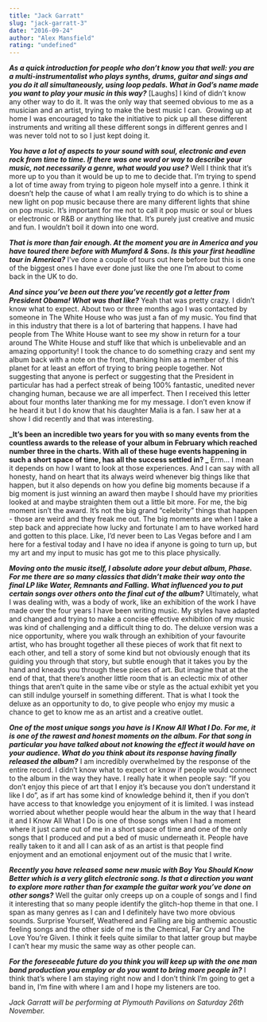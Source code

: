 ```yaml
---
title: "Jack Garratt"
slug: "jack-garratt-3"
date: "2016-09-24"
author: "Alex Mansfield"
rating: "undefined"
---
```


_**As a quick introduction for people who don’t know you that well: you are a multi-instrumentalist who plays synths, drums, guitar and sings and you do it all simultaneously, using loop pedals. What in God’s name made you want to play your music in this way?**_ \[Laughs\] I kind of didn’t know any other way to do it. It was the only way that seemed obvious to me as a musician and an artist, trying to make the best music I can.  Growing up at home I was encouraged to take the initiative to pick up all these different instruments and writing all these different songs in different genres and I was never told not to so I just kept doing it.

_**You have a lot of aspects to your sound with soul, electronic and even rock from time to time. If there was one word or way to describe your music, not necessarily a genre, what would you use?**_ Well I think that it’s more up to you than it would be up to me to decide that. I’m trying to spend a lot of time away from trying to pigeon hole myself into a genre. I think it doesn’t help the cause of what I am really trying to do which is to shine a new light on pop music because there are many different lights that shine on pop music. It’s important for me not to call it pop music or soul or blues or electronic or R&B or anything like that. It’s purely just creative and music and fun. I wouldn’t boil it down into one word.

**_That is more than fair enough. At the moment you are in America and you have toured there before with Mumford & Sons. Is this your first headline tour in America?_** I’ve done a couple of tours out here before but this is one of the biggest ones I have ever done just like the one I’m about to come back in the UK to do.

_**And since you’ve been out there you’ve recently got a letter from President Obama! What was that like?**_ Yeah that was pretty crazy. I didn’t know what to expect. About two or three months ago I was contacted by someone in The White House who was just a fan of my music. You find that in this industry that there is a lot of bartering that happens. I have had people from The White House want to see my show in return for a tour around The White House and stuff like that which is unbelievable and an amazing opportunity! I took the chance to do something crazy and sent my album back with a note on the front, thanking him as a member of this planet for at least an effort of trying to bring people together. Not suggesting that anyone is perfect or suggesting that the President in particular has had a perfect streak of being 100% fantastic, unedited never changing human, because we are all imperfect. Then I received this letter about four months later thanking me for my message. I don’t even know if he heard it but I do know that his daughter Malia is a fan. I saw her at a show I did recently and that was interesting.

**_It’s been an incredible two years for you with so many events from the countless awards to the release of your album in February which reached number three in the charts. With all of these huge events happening in such a short space of time, has all the success settled in? _** Erm… I mean it depends on how I want to look at those experiences. And I can say with all honesty, hand on heart that its always weird whenever big things like that happen, but it also depends on how you define big moments because if a big moment is just winning an award then maybe I should have my priorities looked at and maybe straighten them out a little bit more. For me, the big moment isn’t the award. It’s not the big grand “celebrity” things that happen - those are weird and they freak me out. The big moments are when I take a step back and appreciate how lucky and fortunate I am to have worked hard and gotten to this place. Like, I’d never been to Las Vegas before and I am here for a festival today and I have no idea if anyone is going to turn up, but my art and my input to music has got me to this place physically.

_**Moving onto the music itself, I absolute adore your debut album, Phase. For me there are so many classics that didn’t make their way onto the final LP like Water, Remnants and Falling. What influenced you to put certain songs over others onto the final cut of the album?**_ Ultimately, what I was dealing with, was a body of work, like an exhibition of the work I have made over the four years I have been writing music. My styles have adapted and changed and trying to make a concise effective exhibition of my music was kind of challenging and a difficult thing to do. The deluxe version was a nice opportunity, where you walk through an exhibition of your favourite artist, who has brought together all these pieces of work that fit next to each other, and tell a story of some kind but not obviously enough that its guiding you through that story, but subtle enough that it takes you by the hand and kneads you through these pieces of art. But imagine that at the end of that, that there’s another little room that is an eclectic mix of other things that aren’t quite in the same vibe or style as the actual exhibit yet you can still indulge yourself in something different. That is what I took the deluxe as an opportunity to do, to give people who enjoy my music a chance to get to know me as an artist and a creative outlet.

_**One of the most unique songs you have is I Know All What I Do. For me, it is one of the rawest and honest moments on the album. For that song in particular you have talked about not knowing the effect it would have on your audience. What do you think about its response having finally released the album?**_ I am incredibly overwhelmed by the response of the entire record. I didn’t know what to expect or know if people would connect to the album in the way they have. I really hate it when people say: “If you don’t enjoy this piece of art that I enjoy it’s because you don’t understand it like I do”, as if art has some kind of knowledge behind it, then if you don’t have access to that knowledge you enjoyment of it is limited. I was instead worried about whether people would hear the album in the way that I heard it and I Know All What I Do is one of those songs when I had a moment where it just came out of me in a short space of time and one of the only songs that I produced and put a bed of music underneath it. People have really taken to it and all I can ask of as an artist is that people find enjoyment and an emotional enjoyment out of the music that I write.

_**Recently you have released some new music with Boy You Should Know Better which is a very glitch electronic song. Is that a direction you want to explore more rather than for example the guitar work you’ve done on other songs?**_ Well the guitar only creeps up on a couple of songs and I find it interesting that so many people identify the glitch-hop theme in that one. I span as many genres as I can and I definitely have two more obvious sounds. Surprise Yourself, Weathered and Falling are big anthemic acoustic feeling songs and the other side of me is the Chemical, Far Cry and The Love You’re Given. I think it feels quite similar to that latter group but maybe I can’t hear my music the same way as other people can.

_**For the foreseeable future do you think you will keep up with the one man band production you employ or do you want to bring more people in?**_ I think that’s where I am staying right now and I don’t think I’m going to get a band in, I’m fine with where I am and I hope my listeners are too.

_Jack Garratt will be performing at Plymouth Pavilions on Saturday 26th November._
